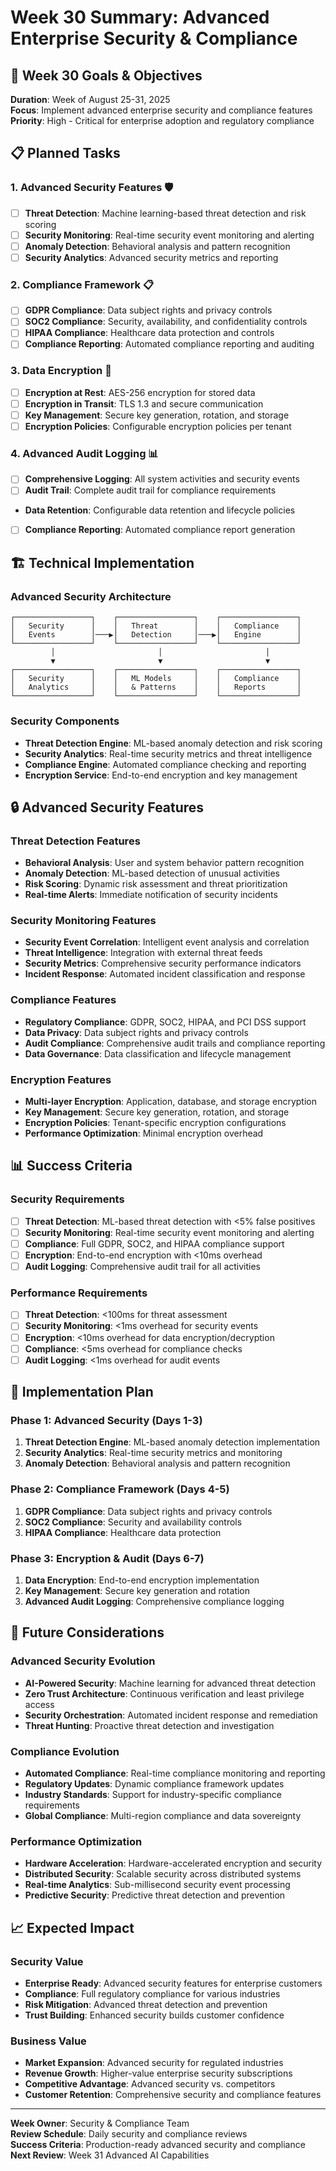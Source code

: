# Week 30 Summary: Advanced Enterprise Security & Compliance

## 🎯 **Week 30 Goals & Objectives**

**Duration**: Week of August 25-31, 2025  
**Focus**: Implement advanced enterprise security and compliance features  
**Priority**: High - Critical for enterprise adoption and regulatory compliance

## 📋 **Planned Tasks**

### **1. Advanced Security Features** 🛡️
- [ ] **Threat Detection**: Machine learning-based threat detection and risk scoring
- [ ] **Security Monitoring**: Real-time security event monitoring and alerting
- [ ] **Anomaly Detection**: Behavioral analysis and pattern recognition
- [ ] **Security Analytics**: Advanced security metrics and reporting

### **2. Compliance Framework** 📋
- [ ] **GDPR Compliance**: Data subject rights and privacy controls
- [ ] **SOC2 Compliance**: Security, availability, and confidentiality controls
- [ ] **HIPAA Compliance**: Healthcare data protection and controls
- [ ] **Compliance Reporting**: Automated compliance reporting and auditing

### **3. Data Encryption** 🔐
- [ ] **Encryption at Rest**: AES-256 encryption for stored data
- [ ] **Encryption in Transit**: TLS 1.3 and secure communication
- [ ] **Key Management**: Secure key generation, rotation, and storage
- [ ] **Encryption Policies**: Configurable encryption policies per tenant

### **4. Advanced Audit Logging** 📊
- [ ] **Comprehensive Logging**: All system activities and security events
- [ ] **Audit Trail**: Complete audit trail for compliance requirements
- **Data Retention**: Configurable data retention and lifecycle policies
- [ ] **Compliance Reporting**: Automated compliance report generation

## 🏗️ **Technical Implementation**

### **Advanced Security Architecture**
```
┌─────────────────┐    ┌─────────────────┐    ┌─────────────────┐
│   Security      │    │   Threat        │    │   Compliance    │
│   Events        │───▶│   Detection     │───▶│   Engine        │
└─────────────────┘    └─────────────────┘    └─────────────────┘
         │                       │                       │
         ▼                       ▼                       ▼
┌─────────────────┐    ┌─────────────────┐    ┌─────────────────┐
│   Security      │    │   ML Models     │    │   Compliance    │
│   Analytics     │    │   & Patterns    │    │   Reports       │
└─────────────────┘    └─────────────────┘    └─────────────────┘
```

### **Security Components**
- **Threat Detection Engine**: ML-based anomaly detection and risk scoring
- **Security Analytics**: Real-time security metrics and threat intelligence
- **Compliance Engine**: Automated compliance checking and reporting
- **Encryption Service**: End-to-end encryption and key management

## 🔒 **Advanced Security Features**

### **Threat Detection Features**
- **Behavioral Analysis**: User and system behavior pattern recognition
- **Anomaly Detection**: ML-based detection of unusual activities
- **Risk Scoring**: Dynamic risk assessment and threat prioritization
- **Real-time Alerts**: Immediate notification of security incidents

### **Security Monitoring Features**
- **Security Event Correlation**: Intelligent event analysis and correlation
- **Threat Intelligence**: Integration with external threat feeds
- **Security Metrics**: Comprehensive security performance indicators
- **Incident Response**: Automated incident classification and response

### **Compliance Features**
- **Regulatory Compliance**: GDPR, SOC2, HIPAA, and PCI DSS support
- **Data Privacy**: Data subject rights and privacy controls
- **Audit Compliance**: Comprehensive audit trails and compliance reporting
- **Data Governance**: Data classification and lifecycle management

### **Encryption Features**
- **Multi-layer Encryption**: Application, database, and storage encryption
- **Key Management**: Secure key generation, rotation, and storage
- **Encryption Policies**: Tenant-specific encryption configurations
- **Performance Optimization**: Minimal encryption overhead

## 📊 **Success Criteria**

### **Security Requirements**
- [ ] **Threat Detection**: ML-based threat detection with <5% false positives
- [ ] **Security Monitoring**: Real-time security event monitoring and alerting
- [ ] **Compliance**: Full GDPR, SOC2, and HIPAA compliance support
- [ ] **Encryption**: End-to-end encryption with <10ms overhead
- [ ] **Audit Logging**: Comprehensive audit trail for all activities

### **Performance Requirements**
- [ ] **Threat Detection**: <100ms for threat assessment
- [ ] **Security Monitoring**: <1ms overhead for security events
- [ ] **Encryption**: <10ms overhead for data encryption/decryption
- [ ] **Compliance**: <5ms overhead for compliance checks
- [ ] **Audit Logging**: <1ms overhead for audit events

## 🚀 **Implementation Plan**

### **Phase 1: Advanced Security (Days 1-3)**
1. **Threat Detection Engine**: ML-based anomaly detection implementation
2. **Security Analytics**: Real-time security metrics and monitoring
3. **Anomaly Detection**: Behavioral analysis and pattern recognition

### **Phase 2: Compliance Framework (Days 4-5)**
1. **GDPR Compliance**: Data subject rights and privacy controls
2. **SOC2 Compliance**: Security and availability controls
3. **HIPAA Compliance**: Healthcare data protection

### **Phase 3: Encryption & Audit (Days 6-7)**
1. **Data Encryption**: End-to-end encryption implementation
2. **Key Management**: Secure key generation and rotation
3. **Advanced Audit Logging**: Comprehensive compliance logging

## 🔮 **Future Considerations**

### **Advanced Security Evolution**
- **AI-Powered Security**: Machine learning for advanced threat detection
- **Zero Trust Architecture**: Continuous verification and least privilege access
- **Security Orchestration**: Automated incident response and remediation
- **Threat Hunting**: Proactive threat detection and investigation

### **Compliance Evolution**
- **Automated Compliance**: Real-time compliance monitoring and reporting
- **Regulatory Updates**: Dynamic compliance framework updates
- **Industry Standards**: Support for industry-specific compliance requirements
- **Global Compliance**: Multi-region compliance and data sovereignty

### **Performance Optimization**
- **Hardware Acceleration**: Hardware-accelerated encryption and security
- **Distributed Security**: Scalable security across distributed systems
- **Real-time Analytics**: Sub-millisecond security event processing
- **Predictive Security**: Predictive threat detection and prevention

## 📈 **Expected Impact**

### **Security Value**
- **Enterprise Ready**: Advanced security features for enterprise customers
- **Compliance**: Full regulatory compliance for various industries
- **Risk Mitigation**: Advanced threat detection and prevention
- **Trust Building**: Enhanced security builds customer confidence

### **Business Value**
- **Market Expansion**: Advanced security for regulated industries
- **Revenue Growth**: Higher-value enterprise security subscriptions
- **Competitive Advantage**: Advanced security vs. competitors
- **Customer Retention**: Comprehensive security and compliance features

---

**Week Owner**: Security & Compliance Team  
**Review Schedule**: Daily security and compliance reviews  
**Success Criteria**: Production-ready advanced security and compliance  
**Next Review**: Week 31 Advanced AI Capabilities
